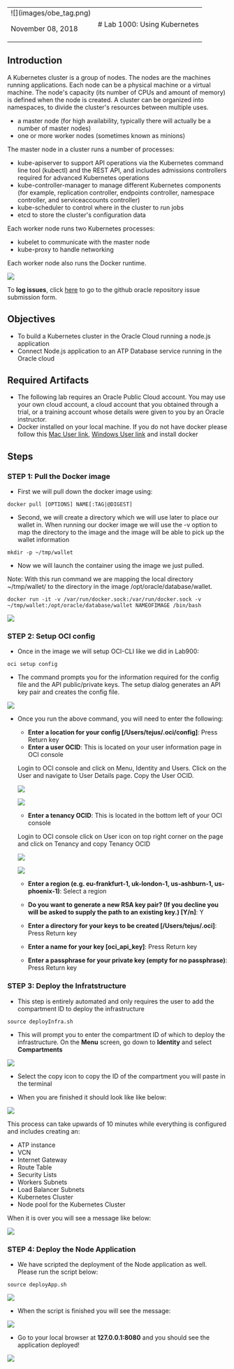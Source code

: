 <table class="tbl-heading"><tr><td class="td-logo">![](images/obe_tag.png)

November 08, 2018
</td>
<td class="td-banner">
# Lab 1000: Using Kubernetes
</td></tr><table>

## Introduction

A Kubernetes cluster is a group of nodes. The nodes are the machines running applications. Each node can be a physical machine or a virtual machine. The node's capacity (its number of CPUs and amount of memory) is defined when the node is created. A cluster can be organized into namespaces, to divide the cluster's resources between multiple uses.

- a master node (for high availability, typically there will actually be a number of master nodes)
- one or more worker nodes (sometimes known as minions)

The master node in a cluster runs a number of processes:

- kube-apiserver to support API operations via the Kubernetes command line tool (kubectl) and the REST API, and includes admissions controllers required for advanced Kubernetes operations
- kube-controller-manager to manage different Kubernetes components (for example, replication controller, endpoints controller, namespace controller, and serviceaccounts controller)
- kube-scheduler to control where in the cluster to run jobs
- etcd to store the cluster's configuration data

Each worker node runs two Kubernetes processes:

- kubelet to communicate with the master node
- kube-proxy to handle networking

Each worker node also runs the Docker runtime.

![](./images/800/Picture300.png)


To **log issues**, click [here](https://github.com/cloudsolutionhubs/autonomous-transaction-processing/issues/new) to go to the github oracle repository issue submission form.

## Objectives

- To build a Kubernetes cluster in the Oracle Cloud running a node.js application
- Connect Node.js application to an ATP Database service running in the Oracle cloud

## Required Artifacts

-   The following lab requires an Oracle Public Cloud account. You may use your own cloud account, a cloud account that you obtained through a trial, or a training account whose details were given to you by an Oracle instructor.
- Docker installed on your local machine. If you do not have docker please follow this [Mac User link](https://docs.docker.com/docker-for-mac/install/), [Windows User link](https://docs.docker.com/docker-for-windows/install/) and install docker

## Steps

### **STEP 1: Pull the Docker image**

- First we will pull down the docker image using:


```
docker pull [OPTIONS] NAME[:TAG|@DIGEST]
```

- Second, we will create a directory which we will use later to place our wallet in. When running our docker image we will use the -v option to map the directory to the image and the image will be able to pick up the wallet information

```
mkdir -p ~/tmp/wallet
```

- Now we will launch the container using the image we just pulled.

Note: With this run command we are mapping the local directory ~/tmp/wallet/ to the directory in the image /opt/oracle/database/wallet.

```
docker run -it -v /var/run/docker.sock:/var/run/docker.sock -v ~/tmp/wallet:/opt/oracle/database/wallet NAMEOFIMAGE /bin/bash
```

![](./images/1000/lab1000-1.png)

### **STEP 2: Setup OCI config**

- Once in the image we will setup OCI-CLI like we did in Lab900:

```
oci setup config
```

- The command prompts you for the information required for the config file and the API public/private keys. The setup dialog generates an API key pair and creates the config file.


![](./images/900/OCI-Setup-Config.png)

- Once you run the above command, you will need to enter the following:

    - **Enter a location for your config [/Users/tejus/.oci/config]**: Press Return key
    - **Enter a user OCID**: This is located on your user information page in OCI console

    Login to OCI console and click on Menu, Identity and Users. Click on the User and navigate to User Details page. Copy the User OCID.

    ![](./images/900/UserOCID1.png)

    ![](./images/900/UserOCID2.png)


    - **Enter a tenancy OCID**: This is located in the bottom left of your OCI console
    
    Login to OCI console click on User icon on top right corner on the page and click on Tenancy and copy Tenancy OCID

    ![](./images/900/TenancyOCID1.png)

    ![](./images/900/TenancyOCID2.png)

    - **Enter a region (e.g. eu-frankfurt-1, uk-london-1, us-ashburn-1, us-phoenix-1)**: Select a region

    - **Do you want to generate a new RSA key pair? (If you decline you will be asked to supply the path to an existing key.) [Y/n]**: Y
    - **Enter a directory for your keys to be created [/Users/tejus/.oci]**: Press Return key
    - **Enter a name for your key [oci_api_key]**: Press Return key
    - **Enter a passphrase for your private key (empty for no passphrase)**: Press Return key
    

### **STEP 3: Deploy the Infratstructure**

- This step is entirely automated and only requires the user to add the compartment ID to deploy the infrastructure

```
source deployInfra.sh
```

- This will prompt you to enter the compartment ID of which to deploy the infrastructure. On the **Menu** screen, go down to **Identity** and select **Compartments**

![](./images/1000/compartment.png)

- Select the copy icon to copy the ID of the compartment you will paste in the terminal

- When you are finished it should look like like below:

![](./images/1000/lab1000-4.png)

This process can take upwards of 10 minutes while everything is configured and includes creating an:
- ATP instance
- VCN
- Internet Gateway
- Route Table
- Security Lists
- Workers Subnets
- Load Balancer Subnets
- Kubernetes Cluster
- Node pool for the Kubernetes Cluster

When it is over you will see a message like below:

![](./images/1000/nodeUpdate.png)


### **STEP 4: Deploy the Node Application**

- We have scripted the deployment of the Node application as well. Please run the script below:

```
source deployApp.sh
```

![](./images/1000/gitCloneaOne.png)

- When the script is finished you will see the message:

![](./images/1000/appDeployed.png)

- Go to your local browser at **127.0.0.1:8080** and you should see the application deployed!

![](./images/1000/Picture700.png)









